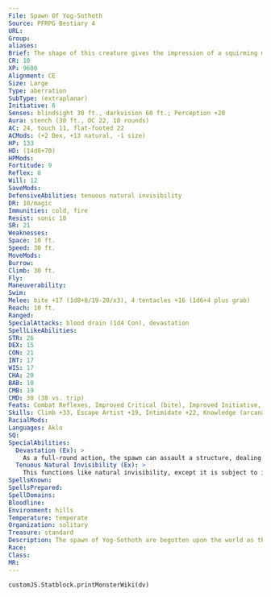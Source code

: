 ```yaml
---
File: Spawn Of Yog-Sothoth
Source: PFRPG Bestiary 4
URL: 
Group: 
aliases: 
Brief: The shape of this creature gives the impression of a squirming mass accompanied by an indescribable monstrous stench.
CR: 10
XP: 9600
Alignment: CE
Size: Large
Type: aberration
SubType: (extraplanar)
Initiative: 6
Senses: blindsight 30 ft., darkvision 60 ft.; Perception +20
Aura: stench (30 ft., DC 22, 10 rounds)
AC: 24, touch 11, flat-footed 22
ACMods: (+2 Dex, +13 natural, -1 size)
HP: 133
HD: (14d8+70)
HPMods: 
Fortitude: 9
Reflex: 8
Will: 12
SaveMods: 
DefensiveAbilities: tenuous natural invisibility
DR: 10/magic
Immunities: cold, fire
Resist: sonic 10
SR: 21
Weaknesses: 
Space: 10 ft.
Speed: 30 ft.
MoveMods: 
Burrow: 
Climb: 30 ft.
Fly: 
Maneuverability: 
Swim: 
Melee: bite +17 (1d8+8/19-20/x3), 4 tentacles +16 (1d6+4 plus grab)
Reach: 10 ft.
Ranged: 
SpecialAttacks: blood drain (1d4 Con), devastation
SpellLikeAbilities: 
STR: 26
DEX: 15
CON: 21
INT: 17
WIS: 17
CHA: 20
BAB: 10
CMB: 19
CMD: 30 (38 vs. trip)
Feats: Combat Reflexes, Improved Critical (bite), Improved Initiative, Lightning Reflexes, Multiattack, Vital Strike, Weapon Focus (tentacle)
Skills: Climb +33, Escape Artist +19, Intimidate +22, Knowledge (arcana) +20, Perception +20, Spellcraft +20, Stealth +15
RacialMods: 
Languages: Aklo
SQ: 
SpecialAbilities:
  Devastation (Ex): >
    As a full-round action, the spawn can assault a structure, dealing 4d6+16 points of damage to the structure in that round.
  Tenuous Natural Invisibility (Ex): >
    This functions like natural invisibility, except it is subject to invisibility purge and effects that outline invisible creatures (such as glitterdust and faerie fire). It cannot be dispelled.
SpellsKnown: 
SpellsPrepared: 
SpellDomains: 
Bloodline: 
Environment: hills
Temperature: temperate
Organization: solitary
Treasure: standard
Description: The spawn of Yog-Sothoth are begotten upon the world as the results of vile rituals in which cultists call down the essence of Yog-Sothoth, an Outer God from beyond the stars (see page 135) to impregnate a humanoid creature. The Outer God is not of this dimension or world; only by incorporating flesh and bone of a mortal can its spawn exist. Upon death, a spawn's flesh rapidly melts until nothing remains but a crusty stain. Although the spawn of Yog-Sothoth are naturally invisible, they exude a hideous, unforgettable stench that alerts others to their presence. Ancient legend holds that the spawn of Yog-Sothoth are inflicted upon a world to clear it of all sane life and to prepare the way for the return of the Great Old Ones. But it's just as likely that the carnage and mayhem it brings upon the world is due to its ravenous and constant hunger for blood as any agenda from masters beyond the stars. A spawn of Yog-Sothoth grows quickly to Large size, but if it continues to feed, it also continues to grow, albeit at a lesser rate. A truly ancient spawn of Yog-Sothoth can be the size of a barn or even a small hill. Not all spawn of Yog-Sothoth are massive or inhuman. Some (often twins to their more monstrous kin) remain roughly humanoid in shape and size, although their deformities still require them to wear disguises or layers of baggy clothing if they want to walk unchallenged in civilized regions. These sinister creatures have a wide range of strange and unusual abilities and appearances, and are usually spellcasters-typically oracles with the dark tapestry mystery (Pathfinder RPG Ultimate Magic 54) or sorcerers with the aberrant bloodline.
Race: 
Class: 
MR: 
---
```

```dataviewjs
customJS.Statblock.printMonsterWiki(dv)
```
